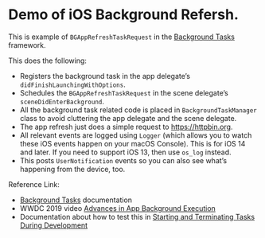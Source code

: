 #  Demo of iOS Background Refersh.

This is example of `BGAppRefreshTaskRequest` in the [Background Tasks](https://developer.apple.com/documentation/backgroundtasks) framework.

This does the following:

 * Registers the background task in the app delegate’s `didFinishLaunchingWithOptions`.
 * Schedules the `BGAppRefreshTaskRequest` in the scene delegate’s `sceneDidEnterBackground`.
 * All the background task related code is placed in `BackgroundTaskManager` class to avoid cluttering the app delegate and the scene delegate.
 * The app refresh just does a simple request to https://httpbin.org.
 * All relevant events are logged using `Logger` (which allows you to watch these iOS events happen on your macOS Console). This is for iOS 14 and later. If you need to support iOS 13, then use `os_log` instead.
 * This posts `UserNotification` events so you can also see what’s happening from the device, too.

Reference Link:

* [Background Tasks](https://developer.apple.com/documentation/backgroundtasks) documentation
* WWDC 2019 video [Advances in App Background Execution](https://developer.apple.com/videos/play/wwdc2019/707/)
* Documentation about how to test this in [Starting and Terminating Tasks During Development](https://developer.apple.com/documentation/backgroundtasks/starting_and_terminating_tasks_during_development)

